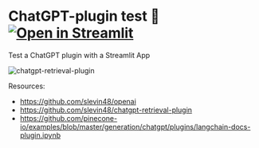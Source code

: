 # ChatGPT-plugin test 🤖 [![Open in Streamlit](https://static.streamlit.io/badges/streamlit_badge_black_white.svg)](https://chatgptplugin48.streamlit.app/)
Test a ChatGPT plugin with a Streamlit App

![chatgpt-retrieval-plugin](https://user-images.githubusercontent.com/12418115/227738738-9de9a4fc-e218-4513-a431-c6003b665ee4.png)

Resources:
- https://github.com/slevin48/openai
- https://github.com/slevin48/chatgpt-retrieval-plugin
- https://github.com/pinecone-io/examples/blob/master/generation/chatgpt/plugins/langchain-docs-plugin.ipynb